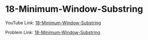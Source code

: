 # 18-Minimum-Window-Substring

YouTube Link: [18-Minimum-Window-Substring](https://youtu.be/UP70B1q6fMQ)

Problem Link: [18-Minimum-Window-Substring](https://leetcode.com/problems/minimum-window-substring/)

